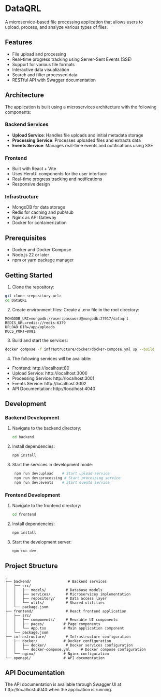 # DataQRL

A microservice-based file processing application that allows users to upload, process, and analyze various types of files.

## Features

- File upload and processing
- Real-time progress tracking using Server-Sent Events (SSE)
- Support for various file formats
- Interactive data visualization
- Search and filter processed data
- RESTful API with Swagger documentation

## Architecture

The application is built using a microservices architecture with the following components:

### Backend Services

- **Upload Service**: Handles file uploads and initial metadata storage
- **Processing Service**: Processes uploaded files and extracts data
- **Events Service**: Manages real-time events and notifications using SSE

### Frontend

- Built with React + Vite
- Uses HeroUI components for the user interface
- Real-time progress tracking and notifications
- Responsive design

### Infrastructure

- MongoDB for data storage
- Redis for caching and pub/sub
- Nginx as API Gateway
- Docker for containerization

## Prerequisites

- Docker and Docker Compose
- Node.js 22 or later
- npm or yarn package manager

## Getting Started

1. Clone the repository:
```bash
git clone <repository-url>
cd DataQRL
 ```
2. Create environment files:
Create a .env file in the root directory:
```plaintext
MONGODB_URI=mongodb://user:password@mongodb:27017/dataqrl
REDIS_URL=redis://redis:6379
UPLOAD_DIR=/app/uploads
DOCS_PORT=8081
```
3. Build and start the services:
```bash
docker compose -f infrastructure/docker/docker-compose.yml up --build
   ```
4. The following services will be available:
- Frontend: http://localhost:80
- Upload Service: http://localhost:3000
- Processing Service: http://localhost:3001
- Events Service: http://localhost:3002
- API Documentation: http://localhost:4040
## Development
### Backend Development
1. Navigate to the backend directory:
      ```bash
   cd backend
   ```
2. Install dependencies:
    ```bash
   npm install
   ```
3. Start the services in development mode:
   ```bash
    npm run dev:upload    # Start upload service
    npm run dev:processing # Start processing service
    npm run dev:events    # Start events service
   ```
### Frontend Development
1. Navigate to the frontend directory:
   ```bash
   cd frontend
   ```
2. Install dependencies:
   ```bash
   npm install
   ```
3. Start the development server:
      ```bash
   npm run dev
   ```
## Project Structure
```plaintext
.
├── backend/                 # Backend services
│   ├── src/
│   │   ├── models/         # Database models
│   │   ├── services/       # Microservices implementation
│   │   ├── repository/     # Data access layer
│   │   └── utils/          # Shared utilities
│   └── package.json
├── frontend/               # React frontend application
│   ├── src/
│   │   ├── components/     # Reusable UI components
│   │   ├── pages/         # Page components
│   │   └── App.tsx        # Main application component
│   └── package.json
├── infrastructure/         # Infrastructure configuration
│   ├── docker/            # Docker configuration
│   │   ├── docker/         # Docker services configuration
│   │   └── docker-compose.yml     # Docker compose configuration
│   └── nginx/             # Nginx configuration
└── openapi/               # API documentation
 ```

## API Documentation
The API documentation is available through Swagger UI at http://localhost:4040 when the application is running.